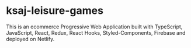 # ksaj-leisure-games

This is an ecommerce Progressive Web Application built with TypeScript, JavaScript, React, Redux, React Hooks, Styled-Components, Firebase and deployed on Netlify.
